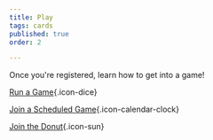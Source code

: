 ```yaml
---
title: Play
tags: cards
published: true
order: 2

---
```

Once you're registered, learn how to get into a game!

[Run a Game](/run-an-event){.icon-dice}

[Join a Scheduled Game](/events){.icon-calendar-clock}

[Join the Donut](/the-donut){.icon-sun}